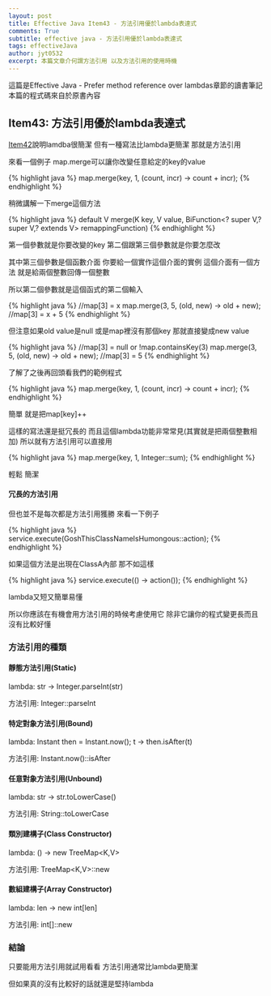 ```yaml
---
layout: post
title: Effective Java Item43 - 方法引用優於lambda表達式 
comments: True 
subtitle: effective java - 方法引用優於lambda表達式
tags: effectiveJava
author: jyt0532
excerpt: 本篇文章介何謂方法引用 以及方法引用的使用時機
---
```


這篇是Effective Java - Prefer method reference over lambdas章節的讀書筆記 本篇的程式碼來自於原書內容

## Item43: 方法引用優於lambda表達式

[Item42](/2018/08/05/prefer-lambdas-to-anonymous-classes/)說明lamdba很簡潔 但有一種寫法比lambda更簡潔 那就是方法引用

來看一個例子 map.merge可以讓你改變任意給定的key的value

{% highlight java %}
map.merge(key, 1, (count, incr) -> count + incr);
{% endhighlight %}

稍微講解一下merge這個方法

{% highlight java %}
default V merge(K key, V value, BiFunction<? super V,? super V,? extends V> remappingFunction)
{% endhighlight %}

第一個參數就是你要改變的key 第二個跟第三個參數就是你要怎麼改

其中第三個參數是個函數介面 你要給一個實作這個介面的實例 這個介面有一個方法 就是給兩個整數回傳一個整數 

所以第二個參數就是這個函式的第二個輸入

{% highlight java %}
//map[3] = x
map.merge(3, 5, (old, new) -> old + new); //map[3] = x + 5
{% endhighlight %}

但注意如果old value是null 或是map裡沒有那個key 那就直接變成new value

{% highlight java %}
//map[3] = null or !map.containsKey(3)
map.merge(3, 5, (old, new) -> old + new); //map[3] = 5
{% endhighlight %}

了解了之後再回頭看我們的範例程式

{% highlight java %}
map.merge(key, 1, (count, incr) -> count + incr);
{% endhighlight %}

簡單 就是把map[key]++

這樣的寫法還是挺冗長的 而且這個lambda功能非常常見(其實就是把兩個整數相加) 所以就有方法引用可以直接用

{% highlight java %}
map.merge(key, 1, Integer::sum);
{% endhighlight %}

輕鬆 簡潔

#### 冗長的方法引用

但也並不是每次都是方法引用獲勝 來看一下例子

{% highlight java %}
service.execute(GoshThisClassNameIsHumongous::action);
{% endhighlight %}

如果這個方法是出現在ClassA內部 那不如這樣

{% highlight java %}
service.execute(() -> action());
{% endhighlight %}

lambda又短又簡單易懂

所以你應該在有機會用方法引用的時候考慮使用它 除非它讓你的程式變更長而且沒有比較好懂

### 方法引用的種類

#### 靜態方法引用(Static)

lambda: str -> Integer.parseInt(str)

方法引用: Integer::parseInt

#### 特定對象方法引用(Bound)

lambda: Instant then = Instant.now(); t -> then.isAfter(t)

方法引用: Instant.now()::isAfter

#### 任意對象方法引用(Unbound)

lambda: str -> str.toLowerCase()

方法引用: String::toLowerCase

#### 類別建構子(Class Constructor)

lambda: () -> new TreeMap<K,V>

方法引用: TreeMap<K,V>::new

#### 數組建構子(Array Constructor)

lambda: len -> new int[len]

方法引用: int[]::new

### 結論

只要能用方法引用就試用看看 方法引用通常比lambda更簡潔

但如果真的沒有比較好的話就還是堅持lambda


